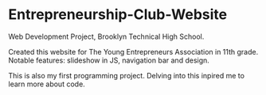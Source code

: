 # Entrepreneurship-Club-Website
Web Development Project, Brooklyn Technical High School.

Created this website for The Young Entrepreneurs Association in 11th grade. Notable features: slideshow in JS, navigation bar and design. 

This is also my first programming project. Delving into this inpired me to learn more about code.
